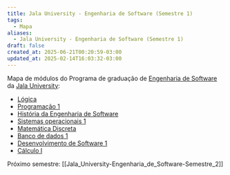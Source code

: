 ```yaml
---
title: Jala University - Engenharia de Software (Semestre 1)
tags:
  - Mapa
aliases:
  - Jala University - Engenharia de Software (Semestre 1)
draft: false
created_at: 2025-06-21T00:20:59-03:00
updated_at: 2025-02-14T16:03:32-03:00
---
```


Mapa de módulos do Programa de graduação de [Engenharia de Software](../notas/2025/05/07/entrada/Jala_University-Engenharia_de_Software.md) da [Jala University](../notas/2025/05/07/entrada/Jala%20University.md):

- [Lógica](../notas/2025/06/20/entrada/Jala_University-Logica.md)
- [Programação 1](../notas/2025/06/21/entrada/Jala_University-Programacao_1.md)
- [História da Engenharia de Software](../notas/2025/06/21/entrada/Jala_University-Historia_da_Engenharia_de_Software.md)
- [Sistemas operacionais 1](../notas/2025/06/21/entrada/Jala_University-Sistemas_operacionais_1.md)
- [Matemática Discreta](../notas/2025/06/21/entrada/Jala_University-Matematica_Discreta.md)
- [Banco de dados 1](../notas/2025/06/21/entrada/Jala_University-Banco_de_dados_1.md)
- [Desenvolvimento de Software 1](../notas/2025/06/21/entrada/Jala_University-Desenvolvimento_de_Software_1.md)
- [Cálculo I](../notas/2025/06/21/entrada/Jala_University-Calculo_I.md)

Próximo semestre: [[Jala_University-Engenharia_de_Software-Semestre_2]]